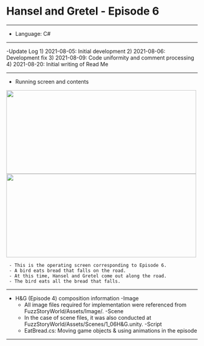 # Hansel and Gretel - Episode 6
***
  - Language: C#
***
  -Update Log
     1) 2021-08-05: Initial development
     2) 2021-08-06: Development fix
     3) 2021-08-09: Code uniformity and comment processing
     4) 2021-08-20: Initial writing of Read Me
***
  - Running screen and contents
<img src= "https://user-images.githubusercontent.com/88296511/130379613-43427488-37cc-4fdb-b173-7bd6e8010ce9.jpg" width="500" height="220">
<img src= "https://user-images.githubusercontent.com/88296511/130385449-f2a8b3c3-1af0-48bb-8faa-4d1f3a70db93.JPG" width="500" height="220">




     - This is the operating screen corresponding to Episode 6.
     - A bird eats bread that falls on the road.
     - At this time, Hansel and Gretel come out along the road.
     - The bird eats all the bread that falls.
***
- H&G (Episode 4) composition information
   -Image
     - All image files required for implementation were referenced from FuzzStoryWorld/Assets/Image/.
   -Scene
     - In the case of scene files, it was also conducted at FuzzStoryWorld/Assets/Scenes/1_06H&G.unity.
   -Script
     - EatBread.cs: Moving game objects & using animations in the episode

***

